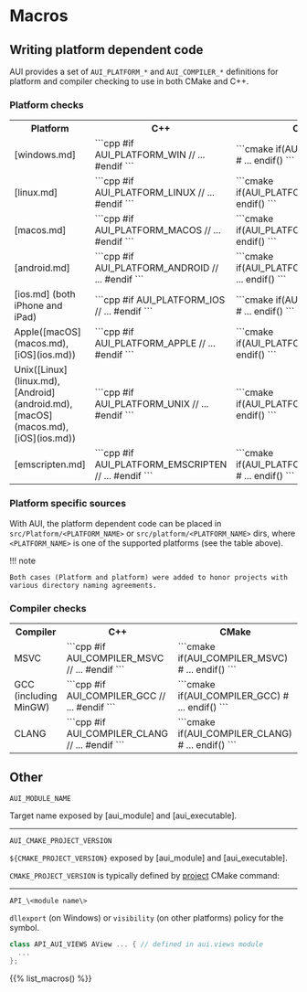 # Macros

## Writing platform dependent code

AUI provides a set of `AUI_PLATFORM_*` and `AUI_COMPILER_*` definitions for platform and compiler checking to use in
both CMake and C++.

### Platform checks

<table markdown>
   <tr>
     <th>Platform</th>
     <th>C++</th>
     <th>CMake</th>
     <th>Platform specific dir(s)</th>
   </tr>
   <tr>
     <td markdown>
       [windows.md]
     </td>
     <td markdown>
       ```cpp
        #if AUI_PLATFORM_WIN
          // ...
        #endif
       ```
     </td>
     <td markdown>
       ```cmake
        if(AUI_PLATFORM_WIN)
          # ...
        endif()
       ```
     </td>
     <td markdown>
       src/Platform/win32
       src/platform/win32
     </td>
   </tr>

   <tr>
     <td markdown>
       [linux.md]
     </td>
     <td markdown>
       ```cpp
        #if AUI_PLATFORM_LINUX
          // ...
        #endif
       ```
     </td>
     <td markdown>
       ```cmake
        if(AUI_PLATFORM_LINUX)
          # ...
        endif()
       ```
     </td>
     <td markdown>
       src/Platform/linux
       src/platform/linux
     </td>
   </tr>

   <tr>
     <td markdown>
       [macos.md]
     </td>
     <td markdown>
       ```cpp
        #if AUI_PLATFORM_MACOS
          // ...
        #endif
       ```
     </td>
     <td markdown>
       ```cmake
        if(AUI_PLATFORM_MACOS)
          # ...
        endif()
       ```
     </td>
     <td markdown>
       src/Platform/macos
       src/platform/macos
     </td>
   </tr>

   <tr>
     <td markdown>
       [android.md]
     </td>
     <td markdown>
       ```cpp
        #if AUI_PLATFORM_ANDROID
          // ...
        #endif
       ```
     </td>
     <td markdown>
       ```cmake
        if(AUI_PLATFORM_ANDROID)
          # ...
        endif()
       ```
     </td>
     <td markdown>
       src/Platform/android
       src/platform/android
     </td>
   </tr>

   <tr>
     <td markdown>
       [ios.md] (both iPhone and iPad)
     </td>
     <td markdown>
       ```cpp
        #if AUI_PLATFORM_IOS
          // ...
        #endif
       ```
     </td>
     <td markdown>
       ```cmake
        if(AUI_PLATFORM_IOS)
          # ...
        endif()
       ```
     </td>
     <td markdown>
       src/Platform/ios
       src/platform/ios
     </td>
   </tr>

   <tr>
     <td markdown>
       Apple([macOS](macos.md), [iOS](ios.md))
     </td>
     <td markdown>
       ```cpp
        #if AUI_PLATFORM_APPLE
          // ...
        #endif
       ```
     </td>
     <td markdown>
       ```cmake
        if(AUI_PLATFORM_APPLE)
          # ...
        endif()
       ```
     </td>
     <td markdown>
       src/Platform/apple
       src/platform/apple
     </td>
   </tr>

   <tr>
     <td markdown>
       Unix([Linux](linux.md), [Android](android.md), [macOS](macos.md), [iOS](ios.md))
     </td>
     <td markdown>
       ```cpp
        #if AUI_PLATFORM_UNIX
          // ...
        #endif
       ```
     </td>
     <td markdown>
       ```cmake
        if(AUI_PLATFORM_UNIX)
          # ...
        endif()
       ```
     </td>
     <td markdown>
       src/Platform/unix
       src/platform/unix
     </td>
   </tr>

   <tr>
     <td markdown>
       [emscripten.md]
     </td>
     <td markdown>
       ```cpp
        #if AUI_PLATFORM_EMSCRIPTEN
          // ...
        #endif
       ```
     </td>
     <td markdown>
       ```cmake
        if(AUI_PLATFORM_EMSCRIPTEN)
          # ...
        endif()
       ```
     </td>
     <td markdown>
       src/Platform/emscripten
       src/platform/emscripten
     </td>
   </tr>
</table>

### Platform specific sources

With AUI, the platform dependent code can be placed in `src/Platform/<PLATFORM_NAME>` or `src/platform/<PLATFORM_NAME>`
dirs, where `<PLATFORM_NAME>` is one of the supported platforms (see the table above).

!!! note

    Both cases (Platform and platform) were added to honor projects with various directory naming agreements.


### Compiler checks

<table>
   <tr>
     <th>Compiler</th>
     <th>C++</th>
     <th>CMake</th>
   </tr>
   <tr>
     <td markdown>
       MSVC
     </td>
     <td markdown>
       ```cpp
        #if AUI_COMPILER_MSVC
          // ...
        #endif
       ```
     </td>
     <td markdown>
       ```cmake
        if(AUI_COMPILER_MSVC)
          # ...
        endif()
       ```
     </td>
   </tr>

   <tr>
     <td markdown>
       GCC (including MinGW)
     </td>
     <td markdown>
       ```cpp
        #if AUI_COMPILER_GCC
          // ...
        #endif
       ```
     </td>
     <td markdown>
       ```cmake
        if(AUI_COMPILER_GCC)
          # ...
        endif()
       ```
     </td>
   </tr>

   <tr>
     <td markdown>
       CLANG
     </td>
     <td markdown>
       ```cpp
        #if AUI_COMPILER_CLANG
          // ...
        #endif
       ```
     </td>
     <td markdown>
       ```cmake
        if(AUI_COMPILER_CLANG)
          # ...
        endif()
       ```
     </td>
   </tr>
</table>

## Other

`AUI_MODULE_NAME`

Target name exposed by [aui_module] and [aui_executable].

---

`AUI_CMAKE_PROJECT_VERSION`

`${CMAKE_PROJECT_VERSION}` exposed by [aui_module] and [aui_executable].

`CMAKE_PROJECT_VERSION` is typically defined by [project](https://cmake.org/cmake/help/latest/command/project.html) 
CMake command:

<!-- aui:snippet test/minimal_deployment_test/CMakeLists.txt AUI_CMAKE_PROJECT_VERSION -->

---

`API_\<module name\>`

`dllexport` (on Windows) or `visibility` (on other platforms) policy for the symbol.

```cpp
class API_AUI_VIEWS AView ... { // defined in aui.views module
  ...
};
```

{{% list_macros() %}}
